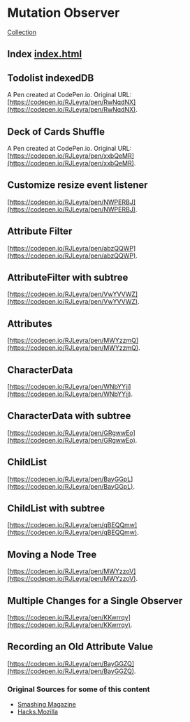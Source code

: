 # Mutation Observer
[Collection](https://codepen.io/collection/AVzKxz)

## Index [index.html](https://russellabraham.github.io/javascript/scripts/client/mutation-observer/)

## Todolist indexedDB
 A Pen created at CodePen.io. Original URL: [https://codepen.io/RJLeyra/pen/RwNqdNX](https://codepen.io/RJLeyra/pen/RwNqdNX).

## Deck of Cards Shuffle
 A Pen created at CodePen.io. Original URL: [https://codepen.io/RJLeyra/pen/xxbQeMR](https://codepen.io/RJLeyra/pen/xxbQeMR).
 
## Customize resize event listener
 [https://codepen.io/RJLeyra/pen/NWPERBJ](https://codepen.io/RJLeyra/pen/NWPERBJ).

## Attribute Filter
 [https://codepen.io/RJLeyra/pen/abzQQWP](https://codepen.io/RJLeyra/pen/abzQQWP).

## AttributeFilter with subtree
 [https://codepen.io/RJLeyra/pen/VwYVVWZ](https://codepen.io/RJLeyra/pen/VwYVVWZ).

## Attributes
 [https://codepen.io/RJLeyra/pen/MWYzzmQ](https://codepen.io/RJLeyra/pen/MWYzzmQ).

## CharacterData
 [https://codepen.io/RJLeyra/pen/WNbYYjj](https://codepen.io/RJLeyra/pen/WNbYYjj).

## CharacterData with subtree
 [https://codepen.io/RJLeyra/pen/GRgwwEo](https://codepen.io/RJLeyra/pen/GRgwwEo).

## ChildList
 [https://codepen.io/RJLeyra/pen/BayGGpL](https://codepen.io/RJLeyra/pen/BayGGpL).

## ChildList with subtree
 [https://codepen.io/RJLeyra/pen/qBEQQmw](https://codepen.io/RJLeyra/pen/qBEQQmw).

## Moving a Node Tree
 [https://codepen.io/RJLeyra/pen/MWYzzoV](https://codepen.io/RJLeyra/pen/MWYzzoV).

## Multiple Changes for a Single Observer
 [https://codepen.io/RJLeyra/pen/KKwrrqy](https://codepen.io/RJLeyra/pen/KKwrrqy).

## Recording an Old Attribute Value
 [https://codepen.io/RJLeyra/pen/BayGGZQ](https://codepen.io/RJLeyra/pen/BayGGZQ).

### Original Sources for some of this content 
* [Smashing Magazine](https://www.smashingmagazine.com/2019/04/mutationobserver-api-guide/)
* [Hacks.Mozilla](https://hacks.mozilla.org/2012/05/dom-mutationobserver-reacting-to-dom-changes-without-killing-browser-performance/)
